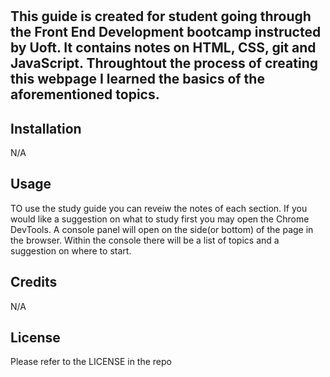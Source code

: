 # <Prework Study Guide Webpage>

## This guide is created for student going through the Front End Development bootcamp instructed by Uoft. It contains notes on HTML, CSS, git and JavaScript. Throughtout the process of creating this webpage I learned the basics of the aforementioned topics. 


## Installation

N/A

## Usage

TO use the study guide you can reveiw the notes of each section. If you would like a suggestion on what to study first you may open the Chrome DevTools. A console panel will open on the side(or bottom) of the page in the browser. Within the console there will be a list of topics and a suggestion on where to start. 

## Credits

N/A

## License

Please refer to the LICENSE in the repo

